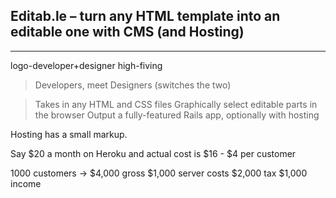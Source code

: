 ## Editab.le – turn any HTML template into an editable one with CMS (and Hosting)
_____________

logo-developer+designer high-fiving

>Developers, meet Designers (switches the two)

>Takes in any HTML and CSS files
>Graphically select editable parts in the browser
>Output a fully-featured Rails app, optionally with hosting

Hosting has a small markup.

Say $20 a month on Heroku and actual cost is $16 - $4 per customer

1000 customers -> $4,000 gross
$1,000 server costs
$2,000 tax
$1,000 income